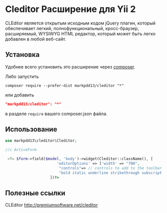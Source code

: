 Cleditor Расширение для Yii 2
===========================

CLEditor является открытым исходным кодом jQuery плагин, который обеспечивает легкий, полнофункциональный, кросс-браузер, расширяемый, WYSIWYG HTML редактор, который может быть легко добавлен в любой веб-сайт.


## Установка

Удобнее всего установить это расширение через [composer](http://getcomposer.org/download/).

Либо запустить

```
composer require --prefer-dist markpdd13/cleditor "*"
```

или добавить

```json
"markpdd13/cleditor": "*"
```

в разделе `require` вашего composer.json файла.

## Использование

```php
use markpdd13\cleditor\Cleditor;

//c ActiveForm

 <?= $form->field($model, 'body')->widget(Cleditor::className(), [ 
                       'editorOptions' => ['width' => "700",  
                        "controls"=> // controls to add to the toolbar
                        "bold italic underline strikethrough subscript superscript | font size "] ,
                    ])?>

```

## Полезные ссылки

CLEditor  http://premiumsoftware.net/cleditor

